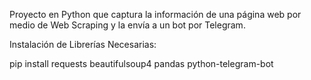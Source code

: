 Proyecto en Python que captura la información de una página web por medio de Web Scraping y la envía a un bot por Telegram.


Instalación de Librerías Necesarias:

pip install requests beautifulsoup4 pandas python-telegram-bot
